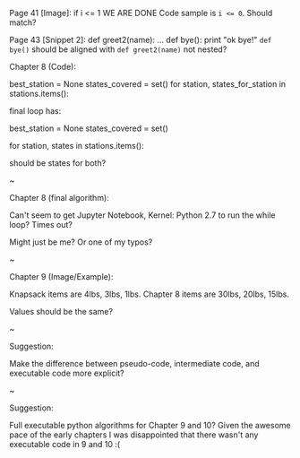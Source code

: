 Page 41 [Image]:
if i <= 1
WE ARE DONE
Code sample is `i <= 0`. Should match?

Page 43 [Snippet 2]:
def greet2(name):
    ...
    def bye():
        print "ok bye!"
`def bye()` should be aligned with `def greet2(name)` not nested?



Chapter 8 (Code):

best_station = None
states_covered = set()
for station, states_for_station in stations.items():

final loop has:

  best_station = None
  states_covered = set()

for station, states in stations.items():

should be states for both?

~

Chapter 8 (final algorithm):

Can't seem to get Jupyter Notebook, Kernel: Python 2.7 to run the while loop? Times out?

Might just be me? Or one of my typos?

~

Chapter 9 (Image/Example):

Knapsack items are 4lbs, 3lbs, 1lbs.
Chapter 8 items are 30lbs, 20lbs, 15lbs.

Values should be the same?

~

Suggestion:

Make the difference between pseudo-code, intermediate code, and executable code more explicit?

~

Suggestion:

Full executable python algorithms for Chapter 9 and 10? Given the awesome pace of the early chapters I was disappointed that there wasn't any executable code in 9 and 10 :(

